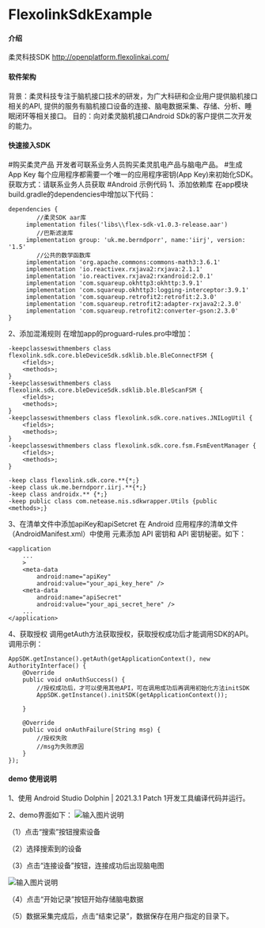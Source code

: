 # FlexolinkSdkExample

#### 介绍

柔灵科技SDK
http://openplatform.flexolinkai.com/

#### 软件架构
背景：柔灵科技专注于脑机接口技术的研发，为广大科研和企业用户提供脑机接口相关的API, 提供的服务有脑机接口设备的连接、脑电数据采集、存储、分析、睡眠闭环等相关接口。
目的：向对柔灵脑机接口Android SDk的客户提供二次开发的能力。


#### 快速接入SDK

#购买柔灵产品
开发者可联系业务人员购买柔灵肌电产品与脑电产品。
#生成 App Key
每个应用程序都需要一个唯一的应用程序密钥(App Key)来初始化SDK。
获取方式：请联系业务人员获取
#Android 示例代码
1、添加依赖库
在app模块build.gradle的dependencies中增加以下代码：

```
dependencies {
    	//柔灵SDK aar库
     implementation files('libs\\flex-sdk-v1.0.3-release.aar')
    	//巴斯滤波库
     implementation group: 'uk.me.berndporr', name:'iirj', version: '1.5'
    	//公共的数学函数库
     implementation 'org.apache.commons:commons-math3:3.6.1'
     implementation 'io.reactivex.rxjava2:rxjava:2.1.1'
     implementation 'io.reactivex.rxjava2:rxandroid:2.0.1'
     implementation 'com.squareup.okhttp3:okhttp:3.9.1'
     implementation 'com.squareup.okhttp3:logging-interceptor:3.9.1'
     implementation 'com.squareup.retrofit2:retrofit:2.3.0'
     implementation 'com.squareup.retrofit2:adapter-rxjava2:2.3.0'
     implementation 'com.squareup.retrofit2:converter-gson:2.3.0'
}

```
2、添加混淆规则
在增加app的proguard-rules.pro中增加：
```
-keepclasseswithmembers class flexolink.sdk.core.bleDeviceSdk.sdklib.ble.BleConnectFSM {
    <fields>;
    <methods>;
}
-keepclasseswithmembers class flexolink.sdk.core.bleDeviceSdk.sdklib.ble.BleScanFSM {
    <fields>;
    <methods>;
}
-keepclasseswithmembers class flexolink.sdk.core.natives.JNILogUtil {
    <fields>;
    <methods>;
}
-keepclasseswithmembers class flexolink.sdk.core.fsm.FsmEventManager {
    <fields>;
    <methods>;
}

-keep class flexolink.sdk.core.**{*;}
-keep class uk.me.berndporr.iirj.**{*;}
-keep class androidx.** {*;}
-keep public class com.netease.nis.sdkwrapper.Utils {public <methods>;}
```
3、在清单文件中添加apiKey和apiSetcret
在 Android 应用程序的清单文件（AndroidManifest.xml）中使用 <meta-data> 元素添加 API 密钥和 API 密钥秘密。如下：
```
<application
    ...
    >
    <meta-data
        android:name="apiKey"
        android:value="your_api_key_here" />
    <meta-data
        android:name="apiSecret"
        android:value="your_api_secret_here" />
    ...
</application>
```
4、获取授权
调用getAuth方法获取授权，获取授权成功后才能调用SDK的API。调用示例：
```
AppSDK.getInstance().getAuth(getApplicationContext(), new AuthorityInterface() {
    @Override
    public void onAuthSuccess() {
        //授权成功后，才可以使用其他API，可在调用成功后再调用初始化方法initSDK
        AppSDK.getInstance().initSDK(getApplicationContext());
    
    }

    @Override
    public void onAuthFailure(String msg) {
    	//授权失败
        //msg为失败原因
    }
});
```

#### demo 使用说明

1、使用 Android Studio Dolphin | 2021.3.1 Patch 1开发工具编译代码并运行。

2、demo界面如下：
![输入图片说明](https://foruda.gitee.com/images/1677482772841047761/2c53786f_762104.png "屏幕截图")

（1）点击“搜索”按钮搜索设备

（2）选择搜索到的设备

（3）点击“连接设备”按钮，连接成功后出现脑电图

![输入图片说明](https://foruda.gitee.com/images/1677482990289755745/4c0af569_762104.png "屏幕截图")

（4）点击“开始记录”按钮开始存储脑电数据

（5）数据采集完成后，点击“结束记录”，数据保存在用户指定的目录下。


